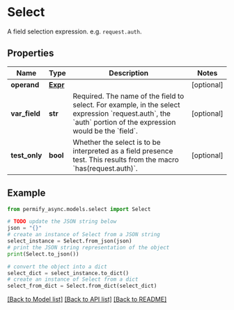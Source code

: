 # Select

A field selection expression. e.g. `request.auth`.

## Properties

Name | Type | Description | Notes
------------ | ------------- | ------------- | -------------
**operand** | [**Expr**](Expr.md) |  | [optional] 
**var_field** | **str** | Required. The name of the field to select.  For example, in the select expression &#x60;request.auth&#x60;, the &#x60;auth&#x60; portion of the expression would be the &#x60;field&#x60;. | [optional] 
**test_only** | **bool** | Whether the select is to be interpreted as a field presence test.  This results from the macro &#x60;has(request.auth)&#x60;. | [optional] 

## Example

```python
from permify_async.models.select import Select

# TODO update the JSON string below
json = "{}"
# create an instance of Select from a JSON string
select_instance = Select.from_json(json)
# print the JSON string representation of the object
print(Select.to_json())

# convert the object into a dict
select_dict = select_instance.to_dict()
# create an instance of Select from a dict
select_from_dict = Select.from_dict(select_dict)
```
[[Back to Model list]](../README.md#documentation-for-models) [[Back to API list]](../README.md#documentation-for-api-endpoints) [[Back to README]](../README.md)



